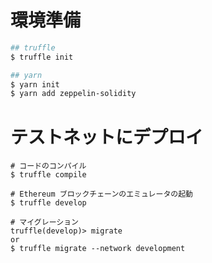 # 環境準備
```bash
## truffle
$ truffle init

## yarn
$ yarn init
$ yarn add zeppelin-solidity
```

# テストネットにデプロイ
```
# コードのコンパイル
$ truffle compile

# Ethereum ブロックチェーンのエミュレータの起動
$ truffle develop

# マイグレーション
truffle(develop)> migrate
or
$ truffle migrate --network development
```
